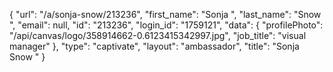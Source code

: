 {
    "url": "\/a\/sonja-snow\/213236",
    "first_name": "Sonja ",
    "last_name": "Snow ",
    "email": null,
    "id": "213236",
    "login_id": "1759121",
    "data": {
        "profilePhoto": "\/api\/canvas\/logo\/358914662-0.6123415342997.jpg",
        "job_title": "visual manager"
    },
    "type": "captivate",
    "layout": "ambassador",
    "title": "Sonja  Snow "
}